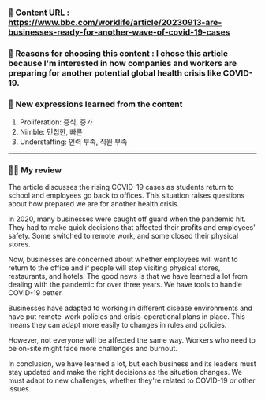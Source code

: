 ### 📍 Content URL : https://www.bbc.com/worklife/article/20230913-are-businesses-ready-for-another-wave-of-covid-19-cases
### 💭 Reasons for choosing this content : I chose this article because I'm interested in how companies and workers are preparing for another potential global health crisis like COVID-19.

### 🌟 New expressions learned from the content

1. Proliferation: 증식, 증가
2. Nimble: 민첩한, 빠른
3. Understaffing: 인력 부족, 직원 부족
---

### 🙋‍♀️ My review
The article discusses the rising COVID-19 cases as students return to school and employees go back to offices. This situation raises questions about how prepared we are for another health crisis.

In 2020, many businesses were caught off guard when the pandemic hit. They had to make quick decisions that affected their profits and employees' safety. Some switched to remote work, and some closed their physical stores.

Now, businesses are concerned about whether employees will want to return to the office and if people will stop visiting physical stores, restaurants, and hotels. The good news is that we have learned a lot from dealing with the pandemic for over three years. We have tools to handle COVID-19 better.

Businesses have adapted to working in different disease environments and have put remote-work policies and crisis-operational plans in place. This means they can adapt more easily to changes in rules and policies.

However, not everyone will be affected the same way. Workers who need to be on-site might face more challenges and burnout.

In conclusion, we have learned a lot, but each business and its leaders must stay updated and make the right decisions as the situation changes. We must adapt to new challenges, whether they're related to COVID-19 or other issues.
